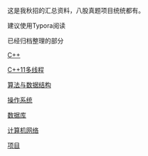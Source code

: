这是我秋招的汇总资料，八股真题项目统统都有。

建议使用Typora阅读



已经归档整理的部分

[C++](面试/CPP语言相关/README.md)

[C++11多线程](面试/c++并发/README.md)

[算法与数据结构](面试/算法与数据结构/)

[操作系统](面试/操作系统/README.md)

[数据库](面试/数据库/README.md)

[计算机网络](面试/计算机网络)

[项目](面试/项目/README.md)

